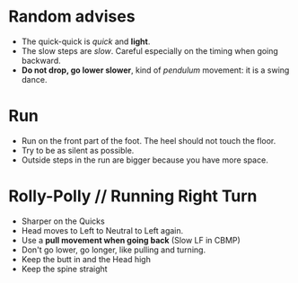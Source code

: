 # Random advises

- The quick-quick is *quick* and **light**.
- The slow steps are *slow*. Careful especially on the timing when going backward.
- **Do not drop, go lower slower**, kind of *pendulum* movement: it is a swing dance.

# Run

- Run on the front part of the foot. The heel should not touch the floor.
- Try to be as silent as possible.
- Outside steps in the run are bigger because you have more space.

# Rolly-Polly // Running Right Turn

- Sharper on the Quicks
- Head moves to Left to Neutral to Left again.
- Use a **pull movement when going back** (Slow LF in CBMP)
- Don't go lower, go longer, like pulling and turning.
- Keep the butt in and the Head high
- Keep the spine straight
